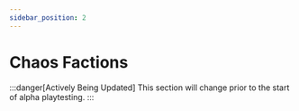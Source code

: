 ```yaml
---
sidebar_position: 2
---
```

# Chaos Factions

:::danger[Actively Being Updated]
This section will change prior to the start of alpha playtesting.
:::